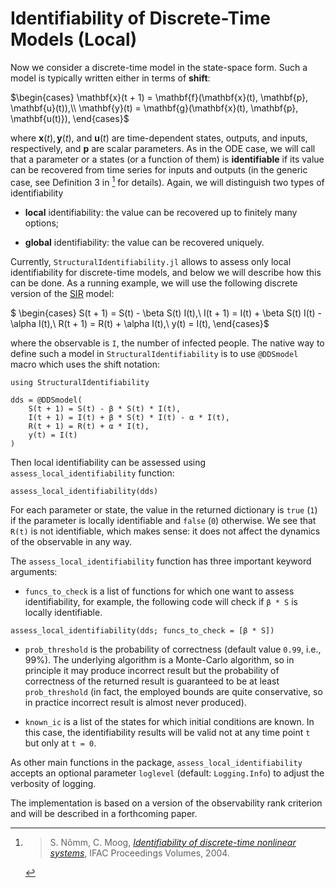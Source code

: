 # Identifiability of Discrete-Time Models (Local)

Now we consider a discrete-time model in the state-space form. Such a model is typically written either in terms of **shift**:

$\begin{cases}
\mathbf{x}(t + 1) = \mathbf{f}(\mathbf{x}(t), \mathbf{p}, \mathbf{u}(t)),\\
\mathbf{y}(t) = \mathbf{g}(\mathbf{x}(t), \mathbf{p}, \mathbf{u(t)}),
\end{cases}$

where $\mathbf{x}(t), \mathbf{y}(t)$, and $\mathbf{u}(t)$ are time-dependent states, outputs, and inputs, respectively,
and $\mathbf{p}$ are scalar parameters.
As in the ODE case, we will call that a parameter or a states (or a function of them) is **identifiable** if its value can be recovered from
time series for inputs and outputs (in the generic case, see Definition 3 in [^1] for details).
Again, we will distinguish two types of identifiability

  - **local** identifiability: the value can be recovered up to finitely many options;

  - **global** identifiability: the value can be recovered uniquely.

Currently, `StructuralIdentifiability.jl` allows to assess only local identifiability for discrete-time models,
and below we will describe how this can be done.
As a running example, we will use the following discrete version of the [SIR](https://en.wikipedia.org/wiki/Compartmental_models_in_epidemiology#The_SIR_model) model:

$
\begin{cases}
S(t + 1) = S(t) - \beta S(t) I(t),\\
I(t + 1) = I(t) + \beta S(t) I(t) - \alpha I(t),\\
R(t + 1) = R(t) + \alpha I(t),\\
y(t) = I(t),
\end{cases}$

where the observable is `I`, the number of infected people.
The native way to define such a model in `StructuralIdentifiability` is to use `@DDSmodel` macro which
uses the shift notation:

```@example discrete_dds
using StructuralIdentifiability

dds = @DDSmodel(
    S(t + 1) = S(t) - β * S(t) * I(t),
    I(t + 1) = I(t) + β * S(t) * I(t) - α * I(t),
    R(t + 1) = R(t) + α * I(t),
    y(t) = I(t)
)
```

Then local identifiability can be assessed using `assess_local_identifiability` function:

```@example discrete_dds
assess_local_identifiability(dds)
```

For each parameter or state, the value in the returned dictionary is `true` (`1`) if the parameter is locally identifiable and `false` (`0`) otherwise.
We see that `R(t)` is not identifiable, which makes sense: it does not affect the dynamics of the observable in any way.

The `assess_local_identifiability` function has three important keyword arguments:

  - `funcs_to_check` is a list of functions for which one want to assess identifiability, for example, the following code
    will check if `β * S` is locally identifiable.

```@example discrete_dds
assess_local_identifiability(dds; funcs_to_check = [β * S])
```

  - `prob_threshold` is the probability of correctness (default value `0.99`, i.e., 99%). The underlying algorithm is a Monte-Carlo algorithm, so in
    principle it may produce incorrect result but the probability of correctness of the returned result is guaranteed to be at least `prob_threshold`
    (in fact, the employed bounds are quite conservative, so in practice incorrect result is almost never produced).

  - `known_ic` is a list of the states for which initial conditions are known. In this case, the identifiability results will be valid not
    at any time point `t` but only at `t = 0`.

As other main functions in the package, `assess_local_identifiability` accepts an optional parameter `loglevel` (default: `Logging.Info`)
to adjust the verbosity of logging.

The implementation is based on a version of the observability rank criterion and will be described in a forthcoming paper.

[^1]: > S. Nõmm, C. Moog, [*Identifiability of discrete-time nonlinear systems*](https://doi.org/10.1016/S1474-6670(17)31245-4), IFAC Proceedings Volumes, 2004.
